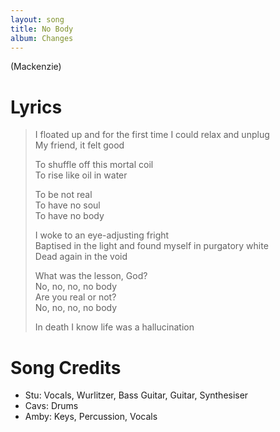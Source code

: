 ```yaml
---
layout: song
title: No Body
album: Changes
---
```


(Mackenzie)

# Lyrics

> I floated up and for the first time I could relax and unplug  
> My friend, it felt good  
>  
> To shuffle off this mortal coil  
> To rise like oil in water  
>  
> To be not real  
> To have no soul  
> To have no body  
>  
> I woke to an eye-adjusting fright  
> Baptised in the light and found myself in purgatory white  
> Dead again in the void  
>  
> What was the lesson, God?  
> No, no, no, no body  
> Are you real or not?  
> No, no, no, no body  
>  
> In death I know life was a hallucination  

# Song Credits

* Stu: Vocals, Wurlitzer, Bass Guitar, Guitar, Synthesiser
* Cavs: Drums
* Amby: Keys, Percussion, Vocals
